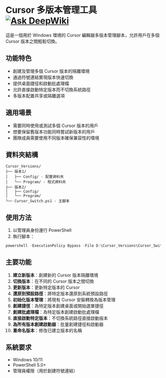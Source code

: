 # Cursor 多版本管理工具 [![Ask DeepWiki](https://deepwiki.com/badge.svg)](https://deepwiki.com/yulin0629/cursor-version-manager)

這是一個用於 Windows 環境的 Cursor 編輯器多版本管理腳本，允許用戶在多個 Cursor 版本之間輕鬆切換。

## 功能特色

- 創建及管理多個 Cursor 版本的隔離環境
- 通過符號連結實現版本快速切換
- 提供桌面捷徑和啟動批處理檔
- 允許直接啟動特定版本而不切換系統路徑
- 多版本配置共享或隔離選項

## 適用場景

- 需要同時使用或測試多個 Cursor 版本的用戶
- 想要保留舊版本功能同時嘗試新版本的用戶
- 團隊成員需要使用不同版本確保兼容性的環境

## 資料夾結構

```
Cursor_Versions/
├── 版本1/
│   ├── Config/ - 配置資料夾
│   └── Program/ - 程式資料夾
├── 版本2/
│   ├── Config/
│   └── Program/
└── Cursor_Switch.ps1 - 主腳本
```

## 使用方法

1. 以管理員身份運行 PowerShell
2. 執行腳本：
```powershell
powershell -ExecutionPolicy Bypass -File D:\Cursor_Versions\Cursor_Switch.ps1
```

## 主要功能

1. **建立新版本**：創建新的 Cursor 版本隔離環境
2. **切換版本**：在不同的 Cursor 版本之間切換
3. **更新版本**：更新特定版本的 Cursor
4. **還原到預設路徑**：將特定版本還原到系統預設路徑
5. **初始化版本管理**：將現有 Cursor 安裝轉換為版本管理
6. **創建捷徑**：為特定版本創建桌面或開始選單捷徑
7. **創建批處理檔**：為特定版本創建啟動批處理檔
8. **直接啟動特定版本**：不切換系統路徑直接啟動版本
9. **為所有版本創建啟動器**：批量創建捷徑和啟動器
10. **重命名版本**：修改已建立版本的名稱

## 系統要求

- Windows 10/11
- PowerShell 5.0+
- 管理員權限（用於創建符號連結）